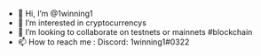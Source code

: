 - 👋 Hi, I’m @1winning1
- 👀 I’m interested in cryptocurrencys
- 💞️ I’m looking to collaborate on testnets or mainnets #blockchain
- 📫 How to reach me : Discord: 1winning1#0322
